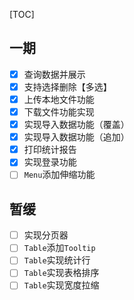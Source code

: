 [TOC]

## 一期
- [x] 查询数据并展示
- [x] 支持选择删除【多选】
- [x] 上传本地文件功能
- [x] 下载文件功能实现
- [x] 实现导入数据功能（覆盖）
- [x] 实现导入数据功能（追加）
- [x] 打印统计报告
- [x] 实现登录功能
- [ ] `Menu`添加伸缩功能

## 暂缓
- [ ] 实现分页器
- [ ] `Table`添加`Tooltip`
- [ ] `Table`实现统计行
- [ ] `Table`实现表格排序
- [ ] `Table`实现宽度拉缩
